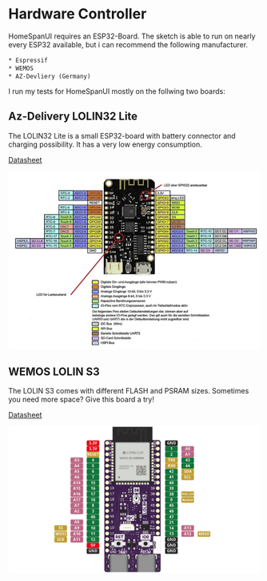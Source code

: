# Hardware Controller

HomeSpanUI requires an ESP32-Board. The sketch is able to run on nearly every ESP32 available, but i can recommend the following manufacturer.

```
* Espressif
* WEMOS
* AZ-Devliery (Germany)
```

I run my tests for HomeSpanUI mostly on the follwing two boards:

## Az-Delivery LOLIN32 Lite
The LOLIN32 Lite is a small ESP32-board with battery connector and charging possibility. It has a very low energy consumption.

[Datasheet](https://cdn.shopify.com/s/files/1/1509/1638/files/ESP32_Lolin32_Datenblatt_AZ-Delivery_Vertriebs_GmbH.pdf?v=1631862397)

![alt text](https://github.com/datjan/HomeSpanUI/blob/main/docs/images/esp32_lolin32lite_pinout.png?raw=true)


## WEMOS LOLIN S3
The LOLIN S3 comes with different FLASH and PSRAM sizes. Sometimes you need more space? Give this board a try!

[Datasheet](https://www.wemos.cc/en/latest/s3/s3.html)

![alt text](https://github.com/datjan/HomeSpanUI/blob/main/docs/images/esp32_lolins3_pinout.png?raw=true)

